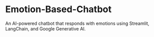 # Emotion-Based-Chatbot
An AI-powered chatbot that responds with emotions using Streamlit, LangChain, and Google Generative AI.
